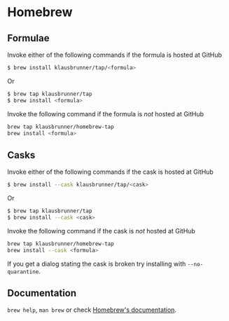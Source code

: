 # Homebrew

## Formulae
Invoke either of the following commands if the formula is hosted at GitHub

```sh
$ brew install klausbrunner/tap/<formula>
```

Or

```sh
$ brew tap klausbrunner/tap
$ brew install <formula>
```

Invoke the following command if the formula is *not* hosted at GitHub

```sh
brew tap klausbrunner/homebrew-tap 
brew install <formula>
```

## Casks
Invoke either of the following commands if the cask is hosted at GitHub

```sh
$ brew install --cask klausbrunner/tap/<cask>
```

Or

```sh
$ brew tap klausbrunner/tap
$ brew install --cask <cask>
```

Invoke the following command if the cask is *not* hosted at GitHub

```sh
brew tap klausbrunner/homebrew-tap 
brew install --cask <formula>
```

If you get a dialog stating the cask is broken try installing with `--no-quarantine`.

## Documentation
`brew help`, `man brew` or check [Homebrew's documentation](https://docs.brew.sh).
